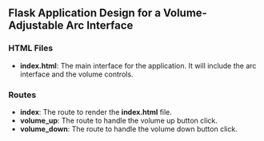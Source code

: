 ## Flask Application Design for a Volume-Adjustable Arc Interface

### HTML Files
- **index.html**: The main interface for the application. It will include the arc interface and the volume controls.

### Routes
- **index**: The route to render the **index.html** file.
- **volume_up**: The route to handle the volume up button click.
- **volume_down**: The route to handle the volume down button click.